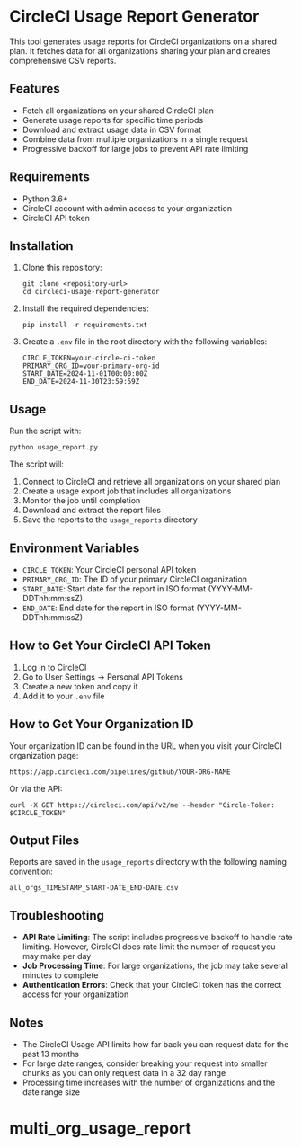 # CircleCI Usage Report Generator

This tool generates usage reports for CircleCI organizations on a shared plan. It fetches data for all organizations sharing your plan and creates comprehensive CSV reports.

## Features

- Fetch all organizations on your shared CircleCI plan
- Generate usage reports for specific time periods
- Download and extract usage data in CSV format
- Combine data from multiple organizations in a single request
- Progressive backoff for large jobs to prevent API rate limiting

## Requirements

- Python 3.6+
- CircleCI account with admin access to your organization
- CircleCI API token

## Installation

1. Clone this repository:
   ```
   git clone <repository-url>
   cd circleci-usage-report-generator
   ```

2. Install the required dependencies:
   ```
   pip install -r requirements.txt
   ```

3. Create a `.env` file in the root directory with the following variables:
   ```
   CIRCLE_TOKEN=your-circle-ci-token
   PRIMARY_ORG_ID=your-primary-org-id
   START_DATE=2024-11-01T00:00:00Z
   END_DATE=2024-11-30T23:59:59Z
   ```

## Usage

Run the script with:

```
python usage_report.py
```

The script will:
1. Connect to CircleCI and retrieve all organizations on your shared plan
2. Create a usage export job that includes all organizations
3. Monitor the job until completion
4. Download and extract the report files
5. Save the reports to the `usage_reports` directory

## Environment Variables

- `CIRCLE_TOKEN`: Your CircleCI personal API token
- `PRIMARY_ORG_ID`: The ID of your primary CircleCI organization
- `START_DATE`: Start date for the report in ISO format (YYYY-MM-DDThh:mm:ssZ)
- `END_DATE`: End date for the report in ISO format (YYYY-MM-DDThh:mm:ssZ)

## How to Get Your CircleCI API Token

1. Log in to CircleCI
2. Go to User Settings → Personal API Tokens
3. Create a new token and copy it
4. Add it to your `.env` file

## How to Get Your Organization ID

Your organization ID can be found in the URL when you visit your CircleCI organization page:
```
https://app.circleci.com/pipelines/github/YOUR-ORG-NAME
```

Or via the API:
```
curl -X GET https://circleci.com/api/v2/me --header "Circle-Token: $CIRCLE_TOKEN"
```

## Output Files

Reports are saved in the `usage_reports` directory with the following naming convention:
```
all_orgs_TIMESTAMP_START-DATE_END-DATE.csv
```

## Troubleshooting

- **API Rate Limiting**: The script includes progressive backoff to handle rate limiting. However, CircleCI does rate limit the number of request you may make per day
- **Job Processing Time**: For large organizations, the job may take several minutes to complete
- **Authentication Errors**: Check that your CircleCI token has the correct access for your organization

## Notes

- The CircleCI Usage API limits how far back you can request data for the past 13 months
- For large date ranges, consider breaking your request into smaller chunks as you can only request data in a 32 day range
- Processing time increases with the number of organizations and the date range size

# multi_org_usage_report
